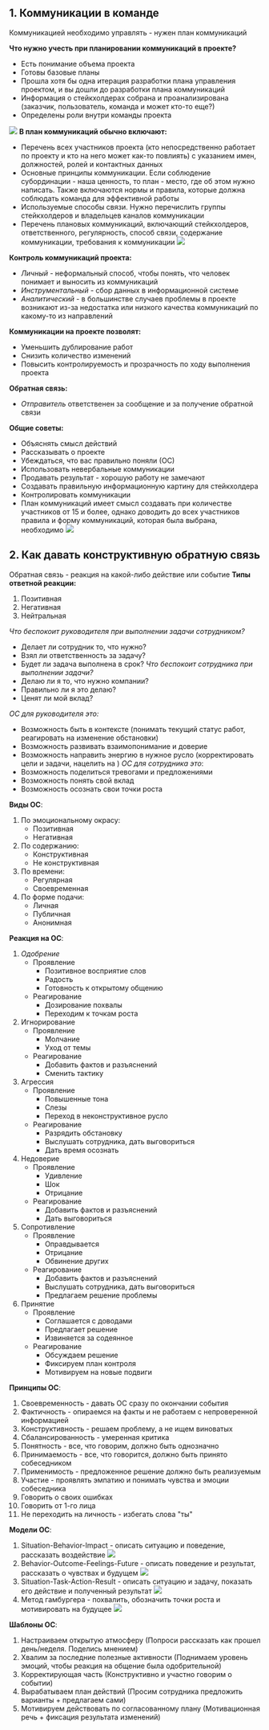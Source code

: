 ## 1. Коммуникации в команде
Коммуникацией необходимо управлять - нужен план коммуникаций

**Что нужно учесть при планировании коммуникаций в проекте?**
- Есть понимание объема проекта
- Готовы базовые планы
- Прошла хотя бы одна итерация разработки плана управления проектом, и вы дошли до разработки плана коммуникаций
- Информация о стейкхолдерах собрана и проанализирована (заказчик, пользователь, команда и может кто-то еще?)
- Определены роли внутри команды проекта

![](attachments/Pasted%20image%2020240326072402.png)
**В план коммуникаций обычно включают:**
- Перечень всех участников проекта (кто непосредственно работает по проекту и кто на него может как-то повлиять) с указанием имен, должностей, ролей и контактных данных
- Основные принципы коммуникации. Если соблюдение субординации - наша ценность, то план - место, где об этом нужно написать. Также включаются нормы и правила, которые должна соблюдать команда для эффективной работы
- Используемые способы связи. Нужно перечислить группы стейкхолдеров и владельцев каналов коммуникации
- Перечень плановых коммуникаций, включающий стейкхолдеров, ответственного, регулярность, способ связи, содержание коммуникации, требования к коммуникации
![](attachments/Pasted%20image%2020240326073423.png)

**Контроль коммуникаций проекта:**
- *Личный* - неформальный способ, чтобы понять, что человек понимает и выносить из коммуникаций
- *Инструментальный* - сбор данных в информационной системе
- *Аналитический* - в большинстве случаев проблемы в проекте возникают из-за недостатка или низкого качества коммуникаций по какому-то из направлений

**Коммуникации на проекте позволят:**
- Уменьшить дублирование работ
- Снизить количество изменений
- Повысить контролируемость и прозрачность по ходу выполнения проекта

**Обратная связь:**
- *Отправитель* ответственен за сообщение и за получение обратной связи

**Общие советы:**
- Объяснять смысл действий
- Рассказывать о проекте
- Убеждаться, что вас правильно поняли (ОС)
- Использовать невербальные коммуникации
- Продавать результат - хорошую работу не замечают
- Создавать правильную информационную картину для стейкхолдера
- Контролировать коммуникации
- План коммуникаций имеет смысл создавать при количестве участников от 15 и более, однако доводить до всех участников правила и форму коммуникаций, которая была выбрана, необходимо
![](attachments/Pasted%20image%2020240326074849.png)
## 2. Как давать конструктивную обратную связь
Обратная связь - реакция на какой-либо действие или событие
**Типы ответной реакции:**
1. Позитивная
2. Негативная
3. Нейтральная

*Что беспокоит руководителя при выполнении  задачи сотрудником?*
- Делает ли сотрудник то, что нужно?
- Взял ли ответственность за задачу?
- Будет ли задача выполнена в срок?
*Что беспокоит сотрудника при выполнении задачи?*
- Делаю ли я то, что нужно компании?
- Правильно ли я это делаю?
- Ценят ли мой вклад?

*ОС для руководителя это:*
- Возможность быть в контексте (понимать текущий статус работ, реагировать на изменение обстановки)
- Возможность развивать взаимопонимание и доверие 
- Возможность направить энергию в нужное русло (корректировать цели и задачи, нацелить на )
*ОС для сотрудника это*:
- Возможность поделиться тревогами и предложениями
- Возможность понять свой вклад
- Возможность осознать свои точки роста

**Виды ОС**:
1. По эмоциональному окрасу:
	- Позитивная
	- Негативная
2. По содержанию:
	- Конструктивная
	- Не конструктивная
3. По времени:
	- Регулярная
	- Своевременная
4. По форме подачи:
	- Личная
	- Публичная
	- Анонимная

**Реакция на ОС**:
1. *Одобрение*
	- Проявление
		- Позитивное восприятие слов
		- Радость
		- Готовность к открытому общению
	- Реагирование
		- Дозирование похвалы
		- Переходим к точкам роста
2. Игнорирование
	- Проявление
		- Молчание
		- Уход от темы
	- Реагирование
		- Добавить фактов и разъяснений
		- Сменить тактику
3. Агрессия
	- Проявление
		- Повышенные тона
		- Слезы
		- Переход в неконструктивное русло
	- Реагирование
		- Разрядить обстановку
		- Выслушать сотрудника, дать выговориться
		- Дать время осознать
4. Недоверие
	- Проявление 
		- Удивление
		- Шок
		- Отрицание
	- Реагирование
		- Добавить фактов и разъяснений
		- Дать выговориться
5. Сопротивление
	- Проявление
		- Оправдывается
		- Отрицание
		- Обвинение других
	- Реагирование
		- Добавить фактов и разъяснений
		- Выслушать сотрудника, дать выговориться
		- Предлагаем решение проблемы
6. Принятие
	- Проявление
		- Соглашается с доводами
		- Предлагает решение
		- Извиняется за содеянное
	- Реагирование
		- Обсуждаем решение
		- Фиксируем план контроля
		- Мотивируем на новые подвиги

**Принципы ОС**:
1. Своевременность - давать ОС сразу по окончании события
2. Фактичность - опираемся на факты и не работаем с непроверенной информацией
3. Конструктивность - решаем проблему, а не ищем виноватых
4. Сбалансированность - умеренная критика
5. Понятность - все, что говорим, должно быть однозначно
6. Принимаемость - все, что говорится, должно быть принято собеседником
7. Применимость - предложенное решение должно быть реализуемым
8. Участие - проявлять эмпатию и понимать чувства и эмоции собеседника
9. Говорить о своих ошибках
10. Говорить от 1-го лица
11. Не переходить на личность - избегать слова "ты"

**Модели ОС**:
1. Situation-Behavior-Impact - описать ситуацию и поведение, рассказать воздействие
![](attachments/Pasted%20image%2020240326150442.png)
2. Behavior-Outcome-Feelings-Future - описать поведение и результат, рассказать о чувствах и будущем
![](attachments/Pasted%20image%2020240326150507.png)
3. Situation-Task-Action-Result - описать ситуацию и задачу, показать его действие и полученный результат
![](attachments/Pasted%20image%2020240326150533.png)
4. Метод гамбургера - похвалить, обозначить точки роста и мотивировать на будущее
![](attachments/Pasted%20image%2020240326150552.png)

**Шаблоны ОС**:
1. Настраиваем открытую атмосферу (Попроси рассказать как прошел день/неделя. Поделись мнением)
2. Хвалим за последние полезные активности (Поднимаем уровень эмоций, чтобы реакция на общение была одобрительной)
3. Корректирующая часть (Конструктивно и участно говорим о событии)
4. Вырабатываем план действий (Просим сотрудника предложить варианты + предлагаем сами)
5. Мотивируем действовать по согласованному плану (Мотивационная речь + фиксация результата изменений)
